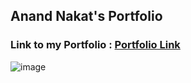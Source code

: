 ## Anand Nakat's Portfolio

### Link to my Portfolio : [Portfolio Link](https://anand-nakat.netlify.app/)

![image](https://user-images.githubusercontent.com/60821265/103997302-edcae580-51c0-11eb-84e4-cfadc3c1544f.png)
